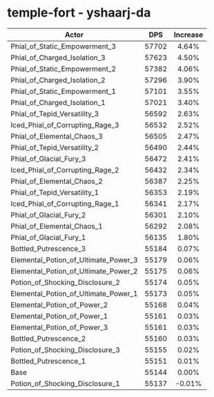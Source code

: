 # temple-fort - yshaarj-da
| Actor | DPS | Increase |
|---|:---:|:---:|
|Phial_of_Static_Empowerment_3|57702|4.64%|
|Phial_of_Charged_Isolation_3|57623|4.50%|
|Phial_of_Static_Empowerment_2|57382|4.06%|
|Phial_of_Charged_Isolation_2|57296|3.90%|
|Phial_of_Static_Empowerment_1|57101|3.55%|
|Phial_of_Charged_Isolation_1|57021|3.40%|
|Phial_of_Tepid_Versatility_3|56592|2.63%|
|Iced_Phial_of_Corrupting_Rage_3|56532|2.52%|
|Phial_of_Elemental_Chaos_3|56505|2.47%|
|Phial_of_Tepid_Versatility_2|56490|2.44%|
|Phial_of_Glacial_Fury_3|56472|2.41%|
|Iced_Phial_of_Corrupting_Rage_2|56432|2.34%|
|Phial_of_Elemental_Chaos_2|56387|2.25%|
|Phial_of_Tepid_Versatility_1|56353|2.19%|
|Iced_Phial_of_Corrupting_Rage_1|56341|2.17%|
|Phial_of_Glacial_Fury_2|56301|2.10%|
|Phial_of_Elemental_Chaos_1|56292|2.08%|
|Phial_of_Glacial_Fury_1|56135|1.80%|
|Bottled_Putrescence_3|55184|0.07%|
|Elemental_Potion_of_Ultimate_Power_3|55179|0.06%|
|Elemental_Potion_of_Ultimate_Power_2|55175|0.06%|
|Potion_of_Shocking_Disclosure_2|55174|0.05%|
|Elemental_Potion_of_Ultimate_Power_1|55173|0.05%|
|Elemental_Potion_of_Power_2|55168|0.04%|
|Elemental_Potion_of_Power_1|55161|0.03%|
|Elemental_Potion_of_Power_3|55161|0.03%|
|Bottled_Putrescence_2|55160|0.03%|
|Potion_of_Shocking_Disclosure_3|55155|0.02%|
|Bottled_Putrescence_1|55151|0.01%|
|Base|55144|0.00%|
|Potion_of_Shocking_Disclosure_1|55137|-0.01%|
